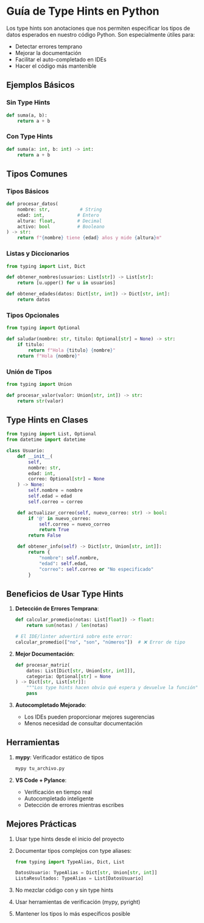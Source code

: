 # Guía de Type Hints en Python

Los type hints son anotaciones que nos permiten especificar los tipos de datos esperados en nuestro código Python. Son especialmente útiles para:
- Detectar errores temprano
- Mejorar la documentación
- Facilitar el auto-completado en IDEs
- Hacer el código más mantenible

## Ejemplos Básicos

### Sin Type Hints
```python
def suma(a, b):
    return a + b
```

### Con Type Hints
```python
def suma(a: int, b: int) -> int:
    return a + b
```

## Tipos Comunes

### Tipos Básicos
```python
def procesar_datos(
    nombre: str,           # String
    edad: int,            # Entero
    altura: float,        # Decimal
    activo: bool          # Booleano
) -> str:
    return f"{nombre} tiene {edad} años y mide {altura}m"
```

### Listas y Diccionarios
```python
from typing import List, Dict

def obtener_nombres(usuarios: List[str]) -> List[str]:
    return [u.upper() for u in usuarios]

def obtener_edades(datos: Dict[str, int]) -> Dict[str, int]:
    return datos
```

### Tipos Opcionales
```python
from typing import Optional

def saludar(nombre: str, titulo: Optional[str] = None) -> str:
    if titulo:
        return f"Hola {titulo} {nombre}"
    return f"Hola {nombre}"
```

### Unión de Tipos
```python
from typing import Union

def procesar_valor(valor: Union[str, int]) -> str:
    return str(valor)
```

## Type Hints en Clases

```python
from typing import List, Optional
from datetime import datetime

class Usuario:
    def __init__(
        self,
        nombre: str,
        edad: int,
        correo: Optional[str] = None
    ) -> None:
        self.nombre = nombre
        self.edad = edad
        self.correo = correo

    def actualizar_correo(self, nuevo_correo: str) -> bool:
        if '@' in nuevo_correo:
            self.correo = nuevo_correo
            return True
        return False

    def obtener_info(self) -> Dict[str, Union[str, int]]:
        return {
            "nombre": self.nombre,
            "edad": self.edad,
            "correo": self.correo or "No especificado"
        }
```

## Beneficios de Usar Type Hints

1. **Detección de Errores Temprana**:
   ```python
   def calcular_promedio(notas: List[float]) -> float:
       return sum(notas) / len(notas)
   
   # El IDE/linter advertirá sobre este error:
   calcular_promedio(["no", "son", "números"])  # ❌ Error de tipo
   ```

2. **Mejor Documentación**:
   ```python
   def procesar_matriz(
       datos: List[Dict[str, Union[str, int]]],
       categoria: Optional[str] = None
   ) -> Dict[str, List[str]]:
       """Los type hints hacen obvio qué espera y devuelve la función"""
       pass
   ```

3. **Autocompletado Mejorado**:
   - Los IDEs pueden proporcionar mejores sugerencias
   - Menos necesidad de consultar documentación

## Herramientas

1. **mypy**: Verificador estático de tipos
   ```bash
   mypy tu_archivo.py
   ```

2. **VS Code + Pylance**:
   - Verificación en tiempo real
   - Autocompletado inteligente
   - Detección de errores mientras escribes

## Mejores Prácticas

1. Usar type hints desde el inicio del proyecto
2. Documentar tipos complejos con type aliases:
   ```python
   from typing import TypeAlias, Dict, List

   DatosUsuario: TypeAlias = Dict[str, Union[str, int]]
   ListaResultados: TypeAlias = List[DatosUsuario]
   ```

3. No mezclar código con y sin type hints
4. Usar herramientas de verificación (mypy, pyright)
5. Mantener los tipos lo más específicos posible
